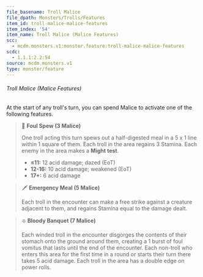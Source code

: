 ```yaml
---
file_basename: Troll Malice
file_dpath: Monsters/Trolls/Features
item_id: troll-malice-malice-features
item_index: '54'
item_name: Troll Malice (Malice Features)
scc:
  - mcdm.monsters.v1:monster.feature:troll-malice-malice-features
scdc:
  - 1.1.1:2.2:54
source: mcdm.monsters.v1
type: monster/feature
---
```


###### Troll Malice (Malice Features)

At the start of any troll's turn, you can spend Malice to activate one of the following features.

> 🔳 **Foul Spew (3 Malice)**
>
> One troll acting this turn spews out a half-digested meal in a 5 x 1 line within 1 square of them. Each troll in the area regains 3 Stamina. Each enemy in the area makes a **Might test**.
>
> - **≤11:** 12 acid damage; dazed (EoT)
> - **12-16:** 10 acid damage; weakened (EoT)
> - **17+:** 6 acid damage

> 🗡 **Emergency Meal (5 Malice)**
>
> Each troll in the encounter can make a free strike against a creature adjacent to them, and regains Stamina equal to the damage dealt.

> ❇️ **Bloody Banquet (7 Malice)**
>
> Each winded troll in the encounter disgorges the contents of their stomach onto the ground around them, creating a 1 burst of foul vomitus that lasts until the end of the encounter. Each non-troll who enters this area for the first time in a round or starts their turn there takes 5 acid damage. Each troll in the area has a double edge on power rolls.
